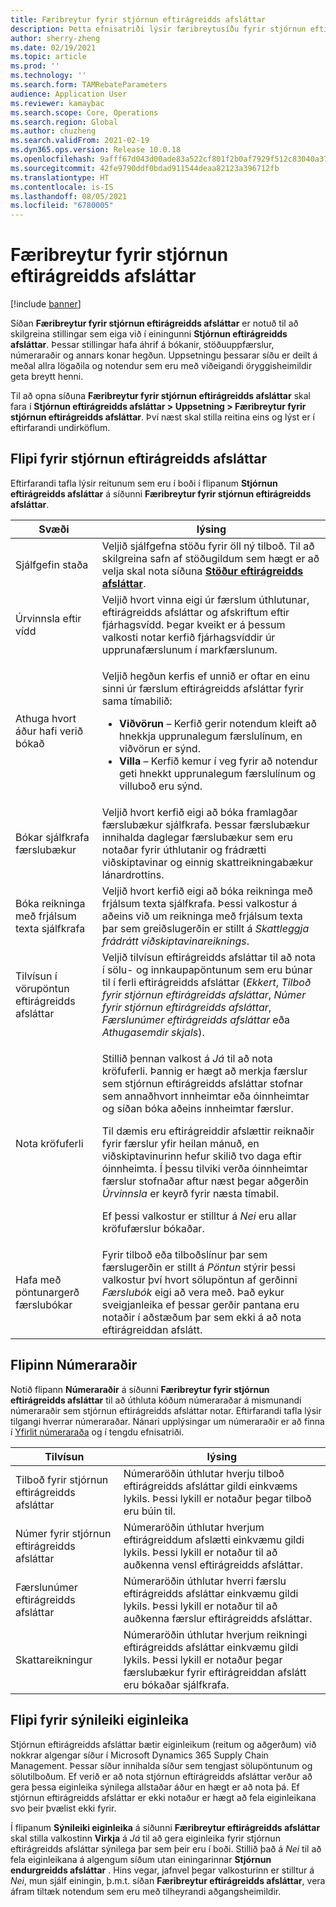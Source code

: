 ```yaml
---
title: Færibreytur fyrir stjórnun eftirágreidds afsláttar
description: Þetta efnisatriði lýsir færibreytusíðu fyrir stjórnun eftirágreidds afsláttar. Þessi síða inniheldur stillingar sem hafa áhrif á bókanir, stöðuuppfærslur, númeraraðir og annars konar hegðun.
author: sherry-zheng
ms.date: 02/19/2021
ms.topic: article
ms.prod: ''
ms.technology: ''
ms.search.form: TAMRebateParameters
audience: Application User
ms.reviewer: kamaybac
ms.search.scope: Core, Operations
ms.search.region: Global
ms.author: chuzheng
ms.search.validFrom: 2021-02-19
ms.dyn365.ops.version: Release 10.0.18
ms.openlocfilehash: 9afff67d043d00ade83a522cf801f2b0af7929f512c83040a37f3de0cf0e2579
ms.sourcegitcommit: 42fe9790ddf0bdad911544deaa82123a396712fb
ms.translationtype: HT
ms.contentlocale: is-IS
ms.lasthandoff: 08/05/2021
ms.locfileid: "6780005"
---
```

# <a name="rebate-management-parameters"></a>Færibreytur fyrir stjórnun eftirágreidds afsláttar

[!include [banner](../includes/banner.md)]

Síðan **Færibreytur fyrir stjórnun eftirágreidds afsláttar** er notuð til að skilgreina stillingar sem eiga við í einingunni **Stjórnun eftirágreidds afsláttar**. Þessar stillingar hafa áhrif á bókanir, stöðuuppfærslur, númeraraðir og annars konar hegðun. Uppsetningu þessarar síðu er deilt á meðal allra lögaðila og notendur sem eru með viðeigandi öryggisheimildir geta breytt henni.

Til að opna síðuna **Færibreytur fyrir stjórnun eftirágreidds afsláttar** skal fara í **Stjórnun eftirágreidds afsláttar \> Uppsetning \> Færibreytur fyrir stjórnun eftirágreidds afsláttar**. Því næst skal stilla reitina eins og lýst er í eftirfarandi undirköflum.

## <a name="rebate-management-tab"></a>Flipi fyrir stjórnun eftirágreidds afsláttar

Eftirfarandi tafla lýsir reitunum sem eru í boði í flipanum **Stjórnun eftirágreidds afsláttar** á síðunni **Færibreytur fyrir stjórnun eftirágreidds afsláttar**.

| Svæði | lýsing |
|---|---|
| Sjálfgefin staða | Veljið sjálfgefna stöðu fyrir öll ný tilboð. Til að skilgreina safn af stöðugildum sem hægt er að velja skal nota síðuna [**Stöður eftirágreidds afsláttar**](rebate-statuses.md). |
| Úrvinnsla eftir vídd | Veljið hvort vinna eigi úr færslum úthlutunar, eftirágreidds afsláttar og afskriftum eftir fjárhagsvídd. Þegar kveikt er á þessum valkosti notar kerfið fjárhagsvíddir úr upprunafærslunum í markfærslunum. |
| Athuga hvort áður hafi verið bókað | <p>Veljið hegðun kerfis ef unnið er oftar en einu sinni úr færslum eftirágreidds afsláttar fyrir sama tímabilið:</p><ul><li>**Viðvörun** – Kerfið gerir notendum kleift að hnekkja upprunalegum færslulínum, en viðvörun er sýnd.</li><li>**Villa** – Kerfið kemur í veg fyrir að notendur geti hnekkt upprunalegum færslulínum og villuboð eru sýnd. |
| Bókar sjálfkrafa færslubækur | Veljið hvort kerfið eigi að bóka framlagðar færslubækur sjálfkrafa. Þessar færslubækur innihalda daglegar færslubækur sem eru notaðar fyrir úthlutanir og frádrætti viðskiptavinar og einnig skattreikningabækur lánardrottins. |
| Bóka reikninga með frjálsum texta sjálfkrafa | Veljið hvort kerfið eigi að bóka reikninga með frjálsum texta sjálfkrafa. Þessi valkostur á aðeins við um reikninga með frjálsum texta þar sem greiðslugerðin er stillt á *Skattleggja frádrátt viðskiptavinareiknings*. |
| Tilvísun í vörupöntun eftirágreidds afsláttar | Veljið tilvísun eftirágreidds afsláttar til að nota í sölu- og innkaupapöntunum sem eru búnar til í ferli eftirágreidds afsláttar (*Ekkert*, *Tilboð fyrir stjórnun eftirágreidds afsláttar*, *Númer fyrir stjórnun eftirágreidds afsláttar*, *Færslunúmer eftirágreidds afsláttar* eða *Athugasemdir skjals*). |
| Nota kröfuferli | <p>Stillið þennan valkost á *Já* til að nota kröfuferli. Þannig er hægt að merkja færslur sem stjórnun eftirágreidds afsláttar stofnar sem annaðhvort innheimtar eða óinnheimtar og síðan bóka aðeins innheimtar færslur.</p><p>Til dæmis eru eftirágreiddir afslættir reiknaðir fyrir færslur yfir heilan mánuð, en viðskiptavinurinn hefur skilið tvo daga eftir óinnheimta. Í þessu tilviki verða óinnheimtar færslur stofnaðar aftur næst þegar aðgerðin *Úrvinnsla* er keyrð fyrir næsta tímabil.</p><p>Ef þessi valkostur er stilltur á *Nei* eru allar kröfufærslur bókaðar.</p> |
| Hafa með pöntunargerð færslubókar | Fyrir tilboð eða tilboðslínur þar sem færslugerðin er stillt á *Pöntun* stýrir þessi valkostur því hvort sölupöntun af gerðinni *Færslubók* eigi að vera með. Það eykur sveigjanleika ef þessar gerðir pantana eru notaðir í aðstæðum þar sem ekki á að nota eftirágreiddan afslátt. |

## <a name="number-sequences-tab"></a>Flipinn Númeraraðir

Notið flipann **Númeraraðir** á síðunni **Færibreytur fyrir stjórnun eftirágreidds afsláttar** til að úthluta kóðum númeraraðar á mismunandi númeraraðir sem stjórnun eftirágreidds afsláttar notar. Eftirfarandi tafla lýsir tilgangi hverrar númeraraðar. Nánari upplýsingar um númeraraðir er að finna í [Yfirlit númeraraða](../../fin-ops-core/fin-ops/organization-administration/number-sequence-overview.md) og í tengdu efnisatriði.

| Tilvísun | lýsing |
|---|---|
| Tilboð fyrir stjórnun eftirágreidds afsláttar | Númeraröðin úthlutar hverju tilboð eftirágreidds afsláttar gildi einkvæms lykils. Þessi lykill er notaður þegar tilboð eru búin til. |
| Númer fyrir stjórnun eftirágreidds afsláttar | Númeraröðin úthlutar hverjum eftirágreiddum afslætti einkvæmu gildi lykils. Þessi lykill er notaður til að auðkenna vensl eftirágreidds afsláttar. |
| Færslunúmer eftirágreidds afsláttar | Númeraröðin úthlutar hverri færslu eftirágreidds afsláttar einkvæmu gildi lykils. Þessi lykill er notaður til að auðkenna færslur eftirágreidds afsláttar. |
| Skattareikningur | Númeraröðin úthlutar hverjum reikningi eftirágreidds afsláttar einkvæmu gildi lykils. Þessi lykill er notaður þegar færslubækur fyrir eftirágreiddan afslátt eru bókaðar sjálfkrafa. |

## <a name="feature-visibility-tab"></a>Flipi fyrir sýnileiki eiginleika

Stjórnun eftirágreidds afsláttar bætir eiginleikum (reitum og aðgerðum) við nokkrar algengar síður í Microsoft Dynamics 365 Supply Chain Management. Þessar síður innihalda síður sem tengjast sölupöntunum og sölutilboðum. Ef verið er að nota stjórnun eftirágreidds afsláttar verður að gera þessa eiginleika sýnilega allstaðar áður en hægt er að nota þá. Ef stjórnun eftirágreidds afsláttar er ekki notaður er hægt að fela eiginleikana svo þeir þvælist ekki fyrir.

Í flipanum **Sýnileiki eiginleika** á síðunni **Færibreytur eftirágreidds afsláttar** skal stilla valkostinn **Virkja** á *Já* til að gera eiginleika fyrir stjórnun eftirágreidds afsláttar sýnilega þar sem þeir eru í boði. Stillið það á *Nei* til að fela eiginleikana á algengum síðum utan einingarinnar **Stjórnun endurgreidds afsláttar** . Hins vegar, jafnvel þegar valkosturinn er stilltur á *Nei*, mun sjálf einingin, þ.m.t. síðan **Færibreytur eftirágreidds afsláttar**, vera áfram tiltæk notendum sem eru með tilheyrandi aðgangsheimildir.
